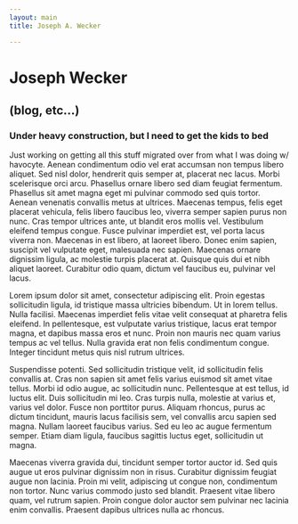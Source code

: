 ```yaml
---
layout: main
title: Joseph A. Wecker

---
```

# Joseph Wecker
## (blog, etc...)
### Under heavy construction, but I need to get the kids to bed

Just working on getting all this stuff migrated over from what I was doing w/
havocyte. Aenean condimentum odio vel erat accumsan non tempus libero aliquet.
Sed nisl dolor, hendrerit quis semper at, placerat nec lacus. Morbi scelerisque
orci arcu. Phasellus ornare libero sed diam feugiat fermentum. Phasellus sit
amet magna eget mi pulvinar commodo sed quis tortor. Aenean venenatis convallis
metus at ultrices. Maecenas tempus, felis eget placerat vehicula, felis libero
faucibus leo, viverra semper sapien purus non nunc. Cras tempor ultrices ante,
ut blandit eros mollis vel. Vestibulum eleifend tempus congue. Fusce pulvinar
imperdiet est, vel porta lacus viverra non. Maecenas in est libero, at laoreet
libero. Donec enim sapien, suscipit vel vulputate eget, malesuada nec sapien.
Maecenas ornare dignissim ligula, ac molestie turpis placerat at. Quisque quis
dui et nibh aliquet laoreet. Curabitur odio quam, dictum vel faucibus eu,
pulvinar vel lacus.

Lorem ipsum dolor sit amet, consectetur adipiscing elit. Proin egestas
sollicitudin ligula, id tristique massa ultricies bibendum. Ut in lorem tellus.
Nulla facilisi. Maecenas imperdiet felis vitae velit consequat at pharetra
felis eleifend. In pellentesque, est vulputate varius tristique, lacus erat
tempor magna, et dapibus massa eros et nunc. Proin non mauris nec quam varius
tempus ac vel tellus. Nulla gravida erat non felis condimentum congue. Integer
tincidunt metus quis nisl rutrum ultrices.

Suspendisse potenti. Sed sollicitudin tristique velit, id sollicitudin felis
convallis at. Cras non sapien sit amet felis varius euismod sit amet vitae
tellus. Morbi id odio augue, ac sollicitudin nunc. Pellentesque at est tellus,
id luctus elit. Duis sollicitudin mi leo. Cras turpis nulla, molestie at varius
et, varius vel dolor. Fusce non porttitor purus. Aliquam rhoncus, purus ac
dictum tincidunt, mauris lacus facilisis sem, vel convallis arcu sapien sed
magna. Nullam laoreet faucibus varius. Sed eu leo ac augue fermentum semper.
Etiam diam ligula, faucibus sagittis luctus eget, sollicitudin ut magna.

Maecenas viverra gravida dui, tincidunt semper tortor auctor id. Sed quis augue
ut eros pulvinar dignissim non in risus. Curabitur dignissim feugiat augue non
lacinia. Proin mi velit, adipiscing ut congue non, condimentum non tortor. Nunc
varius commodo justo sed blandit. Praesent vitae libero quam, vel rutrum
sapien. Proin congue dolor auctor sem pulvinar nec lacinia enim convallis.
Praesent dapibus ultrices nulla ac rhoncus. 
